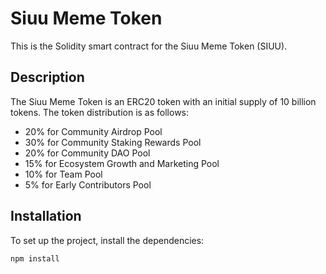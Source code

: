 # Siuu Meme Token

This is the Solidity smart contract for the Siuu Meme Token (SIUU).

## Description

The Siuu Meme Token is an ERC20 token with an initial supply of 10 billion tokens. The token distribution is as follows:
- 20% for Community Airdrop Pool
- 30% for Community Staking Rewards Pool
- 20% for Community DAO Pool
- 15% for Ecosystem Growth and Marketing Pool
- 10% for Team Pool
- 5% for Early Contributors Pool

## Installation

To set up the project, install the dependencies:

```sh
npm install


